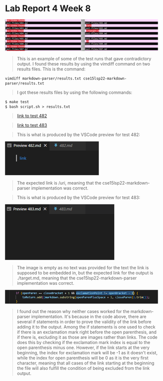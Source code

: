 # Lab Report 4 Week 8 
![](images/report5_1.png)

> This is an example of some of the test runs that gave contradictory output. I found these results by using the vimdiff command on two results files. This is the command:

``` 
vimdiff markdown-parser/results.txt cse15lsp22-markdown-parser/results.txt
```

> I got these results files by using the following commands:

```
$ make test
$ bash script.sh > results.txt
```
> [link to test 482](https://github.com/jwyamaguchi/markdown-parser/blob/main/test-files/482.md) 

> [link to test 483](https://github.com/jwyamaguchi/markdown-parser/blob/main/test-files/483.md) 

> This is what is produced by the VSCode preview for test 482:

![](images/report5_2.png)

> The expected link is /uri, meaning that the cse15lsp22-markdown-parser implementation was correct.

> This is what is produced by the VSCode preview for test 483:

![](images/report5_3.png)

> The image is empty as no text was provided for the text the link is supposed to be embedded in, but the expected link for the output is ./target.md, meaning that the cse15lsp22-markdown-parser implementation was correct.

![](images/report5_4.png)

> I found out the reason why neither cases worked for the markdown-parser implementation. It's because in the code above, there are several if statements in order to prove the validity of the link before adding it to the output. Among the if statements is one used to check if there is an exclamation mark right before the open parenthesis, and if there is, excluding it as those are images rather than links. The code does this by checking if the exclamation mark index is equal to the open parenthesis minus one. However, if the link starts at the very beginning, the index for exclamation mark will be -1 as it doesn't exist, while the index for open parenthesis will be 0 as it is the very first character, meaning that all cases of the link starting at the beginning the file will also fulfill the condition of being excluded from the link output.